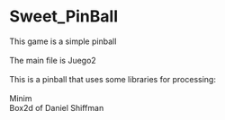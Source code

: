 # Sweet_PinBall

This game is a simple pinball\
\
The main file is Juego2\
\
This is a pinball that uses some libraries for processing:\
\
Minim\
Box2d of Daniel Shiffman
